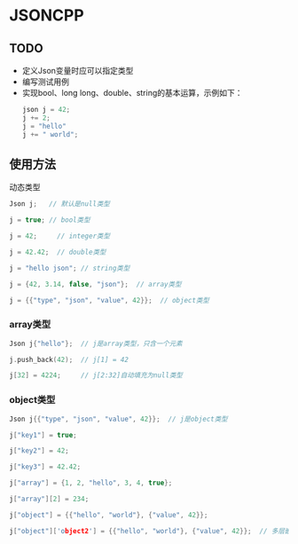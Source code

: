 # JSONCPP

## TODO

- 定义Json变量时应可以指定类型
- 编写测试用例
- 实现bool、long long、double、string的基本运算，示例如下：
  ```C++
  json j = 42;
  j += 2;
  j = "hello"
  j += " world";
  ```

## 使用方法

动态类型

```C++
Json j;   // 默认是null类型

j = true; // bool类型 

j = 42;     // integer类型

j = 42.42;  // double类型

j = "hello json"; // string类型

j = {42, 3.14, false, "json"};  // array类型

j = {{"type", "json", "value", 42}};  // object类型

```

### array类型

```C++
Json j{"hello"};  // j是array类型，只含一个元素

j.push_back(42);  // j[1] = 42

j[32] = 4224;     // j[2:32]自动填充为null类型

```

### object类型

```C++
Json j{{"type", "json", "value", 42}};  // j是object类型

j["key1"] = true;

j["key2"] = 42;

j["key3"] = 42.42;

j["array"] = {1, 2, "hello", 3, 4, true};

j["array"][2] = 234;

j["object"] = {{"hello", "world"}, {"value", 42}};

j["object"]['object2'] = {{"hello", "world"}, {"value", 42}};  // 多层嵌套
```
